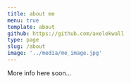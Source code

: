 ```yaml
---
title: about me
menu: true
template: about
github: https://github.com/axelekwall
type: page
slug: /about
image: '../media/me_image.jpg'
---
```

More info here soon...